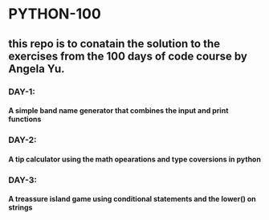 # PYTHON-100

## this repo is to conatain the solution to the exercises from the 100 days of code course by Angela Yu.

### DAY-1:

#### A simple band name generator that combines the input and print functions

### DAY-2:

#### A tip calculator using the math opearations and type coversions in python

### DAY-3:

#### A treassure island game using conditional statements and the lower() on strings
